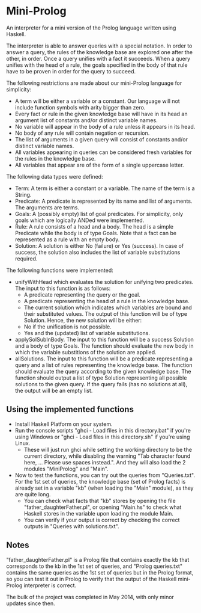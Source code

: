 # Mini-Prolog
An interpreter for a mini version of the Prolog language written using Haskell.

The interpreter is able to answer queries with a special notation.
In order to answer a query, the rules of the knowledge base are explored one after the other, in order. Once a query unifies with a fact
it succeeds. When a query unifies with the head of a rule, the goals specified in the body of that rule have to be proven in
order for the query to succeed.

The following restrictions are made about our mini-Prolog language for simplicity:
* A term will be either a variable or a constant. Our language will not include function symbols with
arity bigger than zero.
* Every fact or rule in the given knowledge base will have in its head an argument list of constants
and/or distinct variable names.
* No variable will appear in the body of a rule unless it appears in its head.
* No body of any rule will contain negation or recursion.
* The list of arguments in a given query will consist of constants and/or distinct variable names.
* All variables appearing in queries can be considered fresh variables for the rules in the knowledge base.
* All variables that appear are of the form of a single uppercase letter.

The following data types were defined:
* Term: A term is either a constant or a variable. The name of the term is a String.
* Predicate: A predicate is represented by its name and list of arguments. The arguments are terms.
* Goals: A (possibly empty) list of goal predicates. For simplicity, only goals which are logically
ANDed were implemented.
* Rule: A rule consists of a head and a body. The head is a simple Predicate while the body
is of type Goals. Note that a fact can be represented as a rule with an empty body.
* Solution: A solution is either No (failure) or Yes (success). In case of success, the solution
also includes the list of variable substitutions required.

The following functions were implemented:
* unifyWithHead which evaluates the solution for unifying two predicates.
The input to this function is as follows:
  * A predicate representing the query or the goal.
  * A predicate representing the head of a rule in the knowledge base.
  * The current solution which indicates which variables are bound and their substituted values.
The output of this function will be of type Solution. Hence, the new solution will be either:
  * No if the unification is not possible.
  * Yes and the (updated) list of variable substitutions.
* applySolSubInBody. The input to this function will be a success Solution and a body of type Goals.
The function should evaluate the new body in which the variable substitions of the solution are applied.
* allSolutions. The input to this function will be a predicate representing a query and a list of rules
representing the knowledge base. The function should evaluate the query according to the given knowledge
base. The function should output a list of type Solution representing all possible solutions to the given
query. If the query fails (has no solutions at all), the output will be an empty list.

## Using the implemented functions
* Install Haskell Platform on your system.
* Run the console scripts "ghci - Load files in this directory.bat" if you're using Windows or "ghci - Load files in this directory.sh"
if you're using Linux.
  * These will just run ghci while setting the working directory to be the current directory, while disabling the warning
"Tab character found here, ... Please use spaces instead.". And they will also load the 2 modules
"MiniProlog" and "Main".
* Now to test the functions, you can try out the queries from "Queries.txt". For the 1st set of queries, the knowledge base (set of Prolog facts)
is already set in a variable "kb" (when loading the "Main" module), as they are quite long.
  * You can check what facts that "kb" stores by opening the file
"father_daughterFather.pl", or opening "Main.hs" to check what Haskell stores in the variable upon loading the module Main.
  * You can verify if your output is correct by checking the correct outputs in "Queries with solutions.txt".

## Notes
"father_daughterFather.pl" is a Prolog file that contains exactly the kb that corresponds to the kb in the 1st set of queries, and
"Prolog queries.txt" contains the same queries as the 1st set of queries but in the Prolog format, so you can test it out in 
Prolog to verify that the output of the Haskell mini-Prolog interpreter is correct.

The bulk of the project was completed in May 2014, with only minor updates since then.
  
